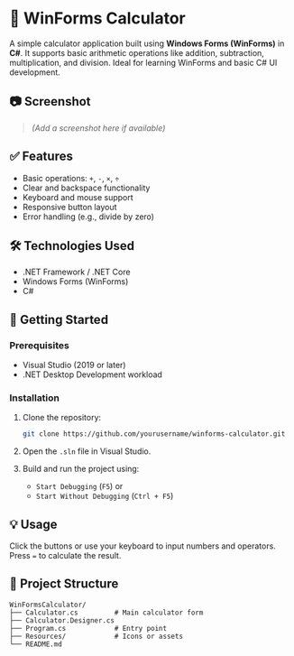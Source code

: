 # 🧮 WinForms Calculator

A simple calculator application built using **Windows Forms (WinForms)** in **C#**. It supports basic arithmetic operations like addition, subtraction, multiplication, and division. Ideal for learning WinForms and basic C# UI development.

## 📷 Screenshot

> *(Add a screenshot here if available)*

## ✅ Features

* Basic operations: `+`, `-`, `×`, `÷`
* Clear and backspace functionality
* Keyboard and mouse support
* Responsive button layout
* Error handling (e.g., divide by zero)

## 🛠️ Technologies Used

* .NET Framework / .NET Core
* Windows Forms (WinForms)
* C#

## 🚀 Getting Started

### Prerequisites

* Visual Studio (2019 or later)
* .NET Desktop Development workload

### Installation

1. Clone the repository:

   ```bash
   git clone https://github.com/yourusername/winforms-calculator.git
   ```

2. Open the `.sln` file in Visual Studio.

3. Build and run the project using:

   * `Start Debugging` (`F5`) or
   * `Start Without Debugging` (`Ctrl + F5`)

## 💡 Usage

Click the buttons or use your keyboard to input numbers and operators. Press `=` to calculate the result.

## 📁 Project Structure

```
WinFormsCalculator/
├── Calculator.cs         # Main calculator form
├── Calculator.Designer.cs
├── Program.cs            # Entry point
├── Resources/            # Icons or assets
└── README.md
```

